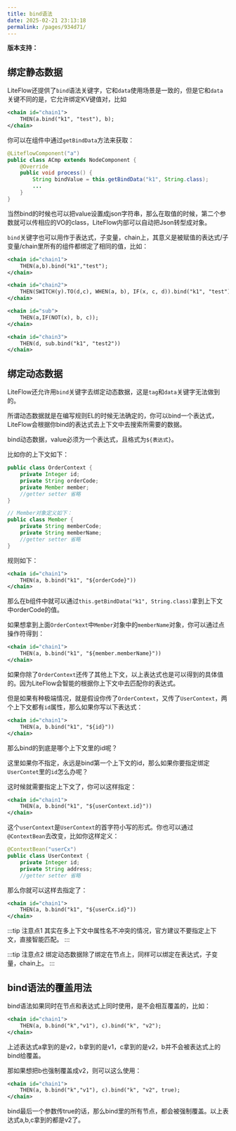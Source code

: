 ```yaml
---
title: bind语法
date: 2025-02-21 23:13:18
permalink: /pages/934d71/
---
```


**版本支持：**<Badge text="v2.13.0+" vertical="middle"/>

## 绑定静态数据

LiteFlow还提供了`bind`语法关键字，它和`data`使用场景是一致的，但是它和`data`关键不同的是，它允许绑定KV键值对，比如

```xml
<chain id="chain1">
    THEN(a.bind("k1", "test"), b);
</chain>
```

你可以在组件中通过`getBindData`方法来获取：

```java
@LiteflowComponent("a")
public class ACmp extends NodeComponent {
	@Override
	public void process() {
		String bindValue = this.getBindData("k1", String.class);
		...
	}
}
```

当然bind的时候也可以把value设置成json字符串，那么在取值的时候，第二个参数就可以传相应的VO的class，LiteFlow内部可以自动把Json转型成对象。

`bind`关键字也可以用作于表达式，子变量，chain上，其意义是被赋值的表达式/子变量/chain里所有的组件都绑定了相同的值，比如：

```xml
<chain id="chain1">
    THEN(a,b).bind("k1","test");
</chain>

<chain id="chain2">
    THEN(SWITCH(y).TO(d,c), WHEN(a, b), IF(x, c, d)).bind("k1", "test")
</chain>

<chain id="sub">
    THEN(a,IF(NOT(x), b, c));
</chain>

<chain id="chain3">
    THEN(d, sub.bind("k1", "test2"))
</chain>
```

## 绑定动态数据

LiteFlow还允许用`bind`关键字去绑定动态数据，这是`tag`和`data`关键字无法做到的。

所谓动态数据就是在编写规则EL的时候无法确定的，你可以bind一个表达式，LiteFlow会根据你bind的表达式去上下文中去搜索所需要的数据。

bind动态数据，value必须为一个表达式，且格式为`${表达式}`。

比如你的上下文如下：

```java
public class OrderContext {
    private Integer id;
    private String orderCode;
    private Member member;
    //getter setter 省略   
}

// Member对象定义如下：
public class Member {
    private String memberCode;
    private String memberName;
    //getter setter 省略   
}

```

规则如下：

```xml
<chain id="chain1">
    THEN(a, b.bind("k1", "${orderCode}"))
</chain>
```

那么在b组件中就可以通过`this.getBindData("k1", String.class)`拿到上下文中orderCode的值。

如果想拿到上面`OrderContext`中`Member`对象中的`memberName`对象，你可以通过点操作符得到：

```xml
<chain id="chain1">
    THEN(a, b.bind("k1", "${member.memberName}"))
</chain>
```

如果你除了`OrderContext`还传了其他上下文，以上表达式也是可以得到的具体值的。因为LiteFlow会智能的根据你上下文中去匹配你的表达式。

但是如果有种极端情况，就是假设你传了`OrderContext`，又传了`UserContext`，两个上下文都有`id`属性，那么如果你写以下表达式：

```xml
<chain id="chain1">
    THEN(a, b.bind("k1", "${id}"))
</chain>
```
那么bind的到底是哪个上下文里的id呢？

这里如果你不指定，永远是bind第一个上下文的id，那么如果你要指定绑定`UserContet`里的`id`怎么办呢？

这时候就需要指定上下文了，你可以这样指定：

```xml
<chain id="chain1">
    THEN(a, b.bind("k1", "${userContext.id}"))
</chain>
```

这个`userContext`是`UserContext`的首字符小写的形式。你也可以通过`@ContextBean`去改变，比如你这样定义：
```java
@ContextBean("userCx")
public class UserContext {
    private Integer id;
    private String address;
    //getter setter 省略   
```

那么你就可以这样去指定了：

```xml
<chain id="chain1">
    THEN(a, b.bind("k1", "${userCx.id}"))
</chain>
```

:::tip 注意点1
其实在多上下文中属性名不冲突的情况，官方建议不要指定上下文，直接智能匹配。
:::

:::tip 注意点2
绑定动态数据除了绑定在节点上，同样可以绑定在表达式，子变量，chain上。
:::

## bind语法的覆盖用法<Badge text="v2.13.1+"/>

bind语法如果同时在节点和表达式上同时使用，是不会相互覆盖的，比如：
```xml
<chain id="chain1">
    THEN(a, b.bind("k","v1"), c).bind("k", "v2");
</chain>
```

上述表达式a拿到的是v2，b拿到的是v1，c拿到的是v2，b并不会被表达式上的bind给覆盖。

那如果想把b也强制覆盖成v2，则可以这么使用：

```xml
<chain id="chain1">
    THEN(a, b.bind("k","v1"), c).bind("k", "v2", true);
</chain>
```

bind最后一个参数传true的话，那么bind里的所有节点，都会被强制覆盖。以上表达式a,b,c拿到的都是v2了。